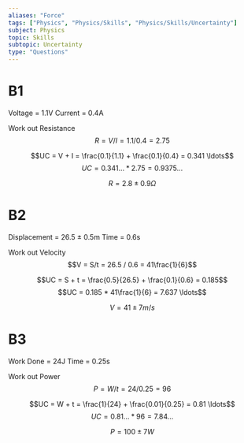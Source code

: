 ```yaml
---
aliases: "Force"
tags: ["Physics", "Physics/Skills", "Physics/Skills/Uncertainty"]
subject: Physics
topic: Skills
subtopic: Uncertainty
type: "Questions"
---
```


# B1
Voltage = 1.1V
Current = 0.4A

Work out Resistance
$$R = V/I = 1.1/0.4 = 2.75$$

$$UC = V + I = \frac{0.1}{1.1} + \frac{0.1}{0.4} = 0.341 \ldots$$
$$UC = 0.341 \ldots * 2.75 = 0.9375 \ldots $$

$$R = 2.8 \pm 0.9 Ω$$

# B2
Displacement = 26.5 $\pm$ 0.5m
Time = 0.6s

Work out Velocity
$$V = S/t = 26.5 / 0.6 = 41\frac{1}{6}$$

$$UC = S + t = \frac{0.5}{26.5} + \frac{0.1}{0.6} = 0.185$$
$$UC = 0.185 * 41\frac{1}{6} = 7.637 \ldots$$

$$V = 41 \pm 7m/s$$

# B3
Work Done = 24J
Time = 0.25s

Work out Power
$$P = W/t = 24 / 0.25 = 96$$

$$UC = W + t = \frac{1}{24} + \frac{0.01}{0.25} = 0.81 \ldots$$
$$UC = 0.81 \ldots * 96 = 7.84 \ldots$$

$$P = 100 \pm 7W$$